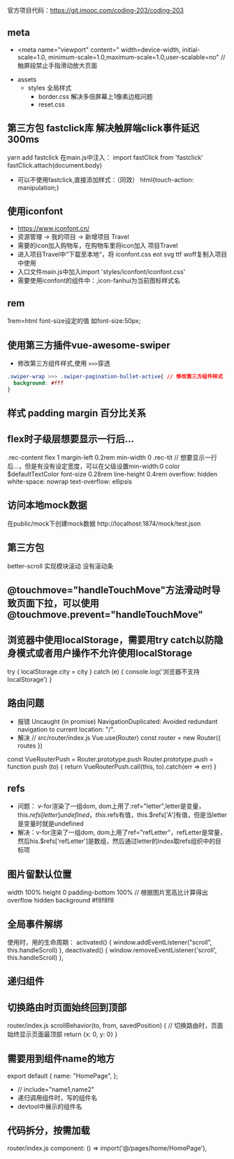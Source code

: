 官方项目代码：https://git.imooc.com/coding-203/coding-203

## meta
- <meta name="viewport"
    content="
    width=device-width,
    initial-scale=1.0,
    minimum-scale=1.0,maximum-scale=1.0,user-scalable=no" // 触屏段禁止手指滑动放大页面
    >
- assets
  - styles 全局样式
    - border.css 解决多倍屏幕上1像素边框问题
    - reset.css

## 第三方包 fastclick库 解决触屏端click事件延迟300ms
yarn add fastclick
在main.js中注入：
import fastClick from 'fastclick'
fastClick.attach(document.body)
- 可以不使用fastclick,直接添加样式：（同效）
html{touch-action: manipulation;}
## 使用iconfont
- https://www.iconfont.cn/
- 资源管理 -> 我的项目 -> 新增项目 Travel
- 需要的icon加入购物车，在购物车里将icon加入 项目Travel
- 进入项目Travel中”下载至本地“，将 iconfont.css eot svg ttf woff复制入项目中使用
- 入口文件main.js中加入import 'styles/iconfont/iconfont.css'
- 需要使用iconfont的组件中：<i class="iconfont icon-fanhui"></i>,icon-fanhui为当前图标样式名

## rem
1rem=html font-size设定的值  如font-size:50px;

## 使用第三方插件vue-awesome-swiper
- 修改第三方组件样式,使用 `>>>`穿透
```css
.swiper-wrap >>> .swiper-pagination-bullet-active{ // 修改第三方组件样式
  background: #fff
}

```

## 样式 padding margin 百分比关系
<style lang="stylus" scoped>
.test-container
  background #f2f2f2
  width 200px
  height 100px
  padding 1% // 相对于父层容器width
  margin 1% // 相对于父层容器width
  box-sizing: border-box // 只管当前盒子
  .inner-box
    display inline-block
    box-sizing: border-box
    width 10%  // 相对于父级.test-container
    background pink
    padding 1% // 相对于父级.test-container的content-box宽度，即父层容器宽度
    margin 1% // 相对于父级.test-container的content-box宽度，即父层容器宽度
</style>

## flex时子级层想要显示一行后...
.rec-content
  flex 1
  margin-left 0.2rem
  min-width 0
  .rec-tit // 想要显示一行后...，但是有没有设定宽度，可以在父级设置min-width:0
    color $defaultTextColor
    font-size 0.28rem
    line-height 0.4rem
    overflow: hidden
    white-space: nowrap
    text-overflow: ellipsis

## 访问本地mock数据
在public/mock下创建mock数据
http://localhost:1874/mock/test.json

## 第三方包
better-scroll 实现模块滚动 没有滚动条

## @touchmove="handleTouchMove"方法滑动时导致页面下拉，可以使用 @touchmove.prevent="handleTouchMove"

## 浏览器中使用localStorage，需要用try catch以防隐身模式或者用户操作不允许使用localStorage
try {
  localStorage.city = city
} catch (e) {
  console.log('浏览器不支持localStorage')
}

## 路由问题
- 报错 Uncaught (in promise) NavigationDuplicated: Avoided redundant navigation to current location: "/".
- 解决
// src/router/index.js
Vue.use(Router)
const router = new Router({
  routes
})

const VueRouterPush = Router.prototype.push
Router.prototype.push = function push (to) {
  return VueRouterPush.call(this, to).catch(err => err)
}

## refs
- 问题： v-for渲染了一组dom, dom上用了:ref="letter",letter是变量，this.$refs[letter] undefined，this.$refs有值，this.$refs['A']有值，但是当letter是变量时就是undefined
- 解决：v-for渲染了一组dom, dom上用了ref="refLetter"，refLetter是常量，然后his.$refs['refLetter']是数组，然后通过letter的index取refs组织中的目标项

## 图片留默认位置
width 100%
height 0
padding-bottom 100% // 根据图片宽高比计算得出
overflow hidden
background #f8f8f8

## 全局事件解绑
使用<keep-alive>时，用的生命周期：
activated() {
  window.addEventListener("scroll", this.handleScroll)
},
deactivated() {
  window.removeEventListener('scroll', this.handleScroll)
},

## 递归组件

## 切换路由时页面始终回到顶部
router/index.js
scrollBehavior(to, from, savedPosition) { // 切换路由时，页面始终显示页面最顶部
  return {x: 0, y: 0}
}
## 需要用到组件name的地方
export default {
  name: "HomePage",
};
- <keep-alive exclude="DetailPage"></keep-alive> // include="name1,name2"
- 递归调用组件时，写的组件名 <DetailList></DetailList>
- devtool中展示的组件名

## 代码拆分，按需加载
router/index.js
component: () => import('@/pages/home/HomePage'),
